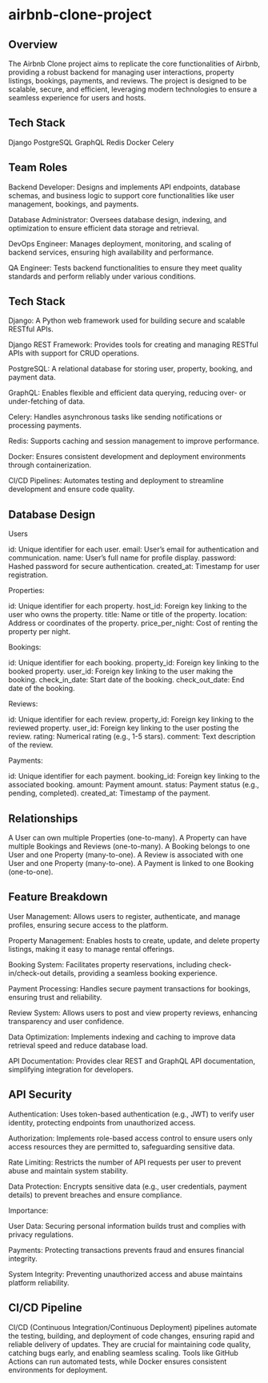 # airbnb-clone-project

## Overview
The Airbnb Clone project aims to replicate the core functionalities of Airbnb, providing a robust backend for managing user interactions, property listings, bookings, payments, and reviews. The project is designed to be scalable, secure, and efficient, leveraging modern technologies to ensure a seamless experience for users and hosts.

## Tech Stack
Django
PostgreSQL
GraphQL
Redis
Docker
Celery

## Team Roles
Backend Developer: Designs and implements API endpoints, database schemas, and business logic to support core functionalities like user management, bookings, and payments.

Database Administrator: Oversees database design, indexing, and optimization to ensure efficient data storage and retrieval.

DevOps Engineer: Manages deployment, monitoring, and scaling of backend services, ensuring high availability and performance.

QA Engineer: Tests backend functionalities to ensure they meet quality standards and perform reliably under various conditions.

## Tech Stack
Django: A Python web framework used for building secure and scalable RESTful APIs.

Django REST Framework: Provides tools for creating and managing RESTful APIs with support for CRUD operations.

PostgreSQL: A relational database for storing user, property, booking, and payment data.

GraphQL: Enables flexible and efficient data querying, reducing over- or under-fetching of data.

Celery: Handles asynchronous tasks like sending notifications or processing payments.

Redis: Supports caching and session management to improve performance.

Docker: Ensures consistent development and deployment environments through containerization.

CI/CD Pipelines: Automates testing and deployment to streamline development and ensure code quality.

## Database Design
Users

id: Unique identifier for each user.
email: User’s email for authentication and communication.
name: User’s full name for profile display.
password: Hashed password for secure authentication.
created_at: Timestamp for user registration.


Properties:

id: Unique identifier for each property.
host_id: Foreign key linking to the user who owns the property.
title: Name or title of the property.
location: Address or coordinates of the property.
price_per_night: Cost of renting the property per night.


Bookings:

id: Unique identifier for each booking.
property_id: Foreign key linking to the booked property.
user_id: Foreign key linking to the user making the booking.
check_in_date: Start date of the booking.
check_out_date: End date of the booking.


Reviews:

id: Unique identifier for each review.
property_id: Foreign key linking to the reviewed property.
user_id: Foreign key linking to the user posting the review.
rating: Numerical rating (e.g., 1-5 stars).
comment: Text description of the review.


Payments:

id: Unique identifier for each payment.
booking_id: Foreign key linking to the associated booking.
amount: Payment amount.
status: Payment status (e.g., pending, completed).
created_at: Timestamp of the payment.

## Relationships
A User can own multiple Properties (one-to-many).
A Property can have multiple Bookings and Reviews (one-to-many).
A Booking belongs to one User and one Property (many-to-one).
A Review is associated with one User and one Property (many-to-one).
A Payment is linked to one Booking (one-to-one).

## Feature Breakdown
User Management: Allows users to register, authenticate, and manage profiles, ensuring secure access to the platform.

Property Management: Enables hosts to create, update, and delete property listings, making it easy to manage rental offerings.

Booking System: Facilitates property reservations, including check-in/check-out details, providing a seamless booking experience.

Payment Processing: Handles secure payment transactions for bookings, ensuring trust and reliability.

Review System: Allows users to post and view property reviews, enhancing transparency and user confidence.

Data Optimization: Implements indexing and caching to improve data retrieval speed and reduce database load.

API Documentation: Provides clear REST and GraphQL API documentation, simplifying integration for developers.

## API Security
Authentication: Uses token-based authentication (e.g., JWT) to verify user identity, protecting endpoints from unauthorized access.

Authorization: Implements role-based access control to ensure users only access resources they are permitted to, safeguarding sensitive data.

Rate Limiting: Restricts the number of API requests per user to prevent abuse and maintain system stability.

Data Protection: Encrypts sensitive data (e.g., user credentials, payment details) to prevent breaches and ensure compliance.

Importance:

User Data: Securing personal information builds trust and complies with privacy regulations.

Payments: Protecting transactions prevents fraud and ensures financial integrity.

System Integrity: Preventing unauthorized access and abuse maintains platform reliability.

## CI/CD Pipeline

CI/CD (Continuous Integration/Continuous Deployment) pipelines automate the testing, building, and deployment of code changes, ensuring rapid and reliable delivery of updates. They are crucial for maintaining code quality, catching bugs early, and enabling seamless scaling. Tools like GitHub Actions can run automated tests, while Docker ensures consistent environments for deployment.